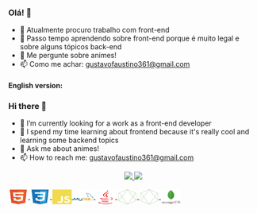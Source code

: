 ### Olá! 👋

- 🔭 Atualmente procuro trabalho com front-end
- 🌱 Passo tempo aprendendo sobre front-end porque é muito legal e sobre alguns tópicos back-end
- 💬 Me pergunte sobre animes!
- 📫 Como me achar: gustavofaustino361@gmail.com

#### English version:
### Hi there 👋
- 🔭 I’m currently looking for a work as a front-end developer
- 🌱 I spend my time learning about frontend because it's really cool and learning some backend topics
- 💬 Ask me about animes!
- 📫 How to reach me: gustavofaustino361@gmail.com

<div align="center">
  <a href="https://github.com/Gustavo361/">
  <img height="180em" src="https://github-readme-stats.vercel.app/api?username=Gustavo361&show_icons=true&theme=dracula&include_all_commits=true&count_private=true"/>
  <img height="180em" src="https://github-readme-stats.vercel.app/api/top-langs/?username=Gustavo361&layout=compact&langs_count=7&theme=dracula"/>
</div>
<div style="display: inline_block"><br>
  <img align="center" alt="Gustavo-HTML" height="30" width="40" src="https://raw.githubusercontent.com/devicons/devicon/master/icons/html5/html5-original.svg">
  <img align="center" alt="Gustavo-CSS" height="30" width="40" src="https://raw.githubusercontent.com/devicons/devicon/master/icons/css3/css3-original.svg">
  <img align="center" alt="Gustavo-Js" height="30" width="40" src="https://raw.githubusercontent.com/devicons/devicon/master/icons/javascript/javascript-plain.svg">
  <img align="center" alt="Gustavo-SQL" height="30" width="40" src="https://github.com/devicons/devicon/blob/master/icons/mysql/mysql-original-wordmark.svg">
  <img align="center" alt="Gustavo-SQL" height="30" width="40" src="https://raw.githubusercontent.com/devicons/devicon/master/icons/java/java-plain.svg">
  <img align="center" alt="Gustavo-SQL" height="30" width="40" src="https://github.com/devicons/devicon/blob/master/icons/nodejs/nodejs-line.svg">
  <img align="center" alt="Gustavo-SQL" height="30" width="40" src="https://github.com/devicons/devicon/blob/master/icons/nodejs/nodejs-line.svg">
  <img align="center" alt="Gustavo-SQL" height="30" width="40" src="https://github.com/devicons/devicon/blob/master/icons/mongodb/mongodb-original-wordmark.svg">
  
</div>

